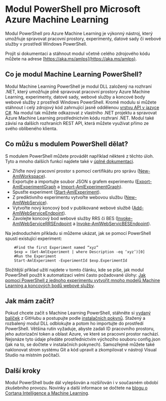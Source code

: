 <properties
    pageTitle="Modul PowerShell pro Machine Learning | Microsoft Azure"
    description="Modul PowerShell pro Azure Machine Learning je dostupný v režimu veřejné zkušební verze. Pomocí modulu PowerShell se dají vytvářet a spravovat pracovní prostory, experimenty, webové služby a další."
    keywords="experiment, lineární regrese, algoritmy strojového učení, kurz strojového učení, techniky prediktivního modelování, experiment datové vědy"
    services="machine-learning"
    documentationCenter=""
    authors="hning86"
    manager="jhubbard"
    editor="cgronlun"/>

<tags
    ms.service="machine-learning"
    ms.workload="data-services"
    ms.tgt_pltfrm="na"
    ms.devlang="na"
    ms.topic="hero-article"
    ms.date="08/05/2016"
    ms.author="garye;haining"/>


# Modul PowerShell pro Microsoft Azure Machine Learning

Modul PowerShell pro Azure Machine Learning je výkonný nástroj, který umožňuje spravovat pracovní prostory, experimenty, datové sady či webové služby v prostředí Windows PowerShell.

Projít si dokumentaci a stáhnout modul včetně celého zdrojového kódu můžete na adrese [https://aka.ms/amlps](https://aka.ms/amlps). 

## Co je modul Machine Learning PowerShell?

Modul Machine Learning PowerShell je modul DLL založený na rozhraní .NET, který umožňuje plně spravovat pracovní prostory Azure Machine Learning, experimenty, datové sady, webové služby a koncové body webové služby z prostředí Windows PowerShell. Kromě modulu si můžete stáhnout i celý zdrojový kód zahrnující jasně oddělenou [vrstvu API v jazyce C#](https://github.com/hning86/azuremlps/blob/master/code/AzureMLSDK.cs). Na modul tak můžete odkazovat z vlastního .NET projektu a spravovat Azure Machine Learning prostřednictvím kódu rozhraní .NET. Modul také závisí na dalších rozhraních REST API, která můžete využívat přímo ze svého oblíbeného klienta.

## Co můžu s modulem PowerShell dělat?

S modulem PowerShell můžete provádět například některé z těchto úloh. Tyto a mnoho dalších funkcí najdete také v [úplné dokumentaci](https://aka.ms/amlps).

- Zřiďte nový pracovní prostor s pomocí certifikátu pro správu ([New-AmlWorkspace](https://github.com/hning86/azuremlps#new-amlworkspace)).
- Exportujte a importujte soubor JSON s grafem experimentu ([Export-AmlExperimentGraph](https://github.com/hning86/azuremlps#export-amlexperimentgraph) a [Import-AmlExperimentGraph](https://github.com/hning86/azuremlps#import-amlexperimentgraph)).
- Spusťte experiment ([Start-AmlExperiment](https://github.com/hning86/azuremlps#start-amlexperiment)).
- Z prediktivního experimentu vytvořte webovou službu ([New-AmlWebService](https://github.com/hning86/azuremlps#new-amlwebservice)).
- Vytvořte nový koncový bod v publikované webové službě ([Add-AmlWebServiceEndpoint](https://github.com/hning86/azuremlps#add-amlwebserviceendpoint)).
- Zavolejte koncový bod webové služby RRS či BES ([Invoke-AmlWebServiceRRSEndpoint](https://github.com/hning86/azuremlps#invoke-amlwebservicerrsendpoint) a [Invoke-AmlWebServicBESEndpoint](https://github.com/hning86/azuremlps#invoke-amlwebservicebesendpoint)).

Na jednoduchém příkladu si můžeme ukázat, jak se pomocí PowerShell spustí existující experiment:

        #Find the first Experiment named “xyz”
        $exp = (Get-AmlExperiment | where Description -eq ‘xyz’)[0]
        #Run the Experiment
        Start-AmlExperiment -ExperimentId $exp.ExperimentId 

Složitější příklad užití najdete v tomto článku, kde se píše, jak modul PowerShell použít k automatizaci velmi často požadované úlohy: [Jak pomocí PowerShell z jednoho experimentu vytvořit mnoho modelů Machine Learning a koncových bodů webové služby](machine-learning-create-models-and-endpoints-with-powershell.md).

## Jak mám začít?

Pokud chcete začít s Machine Learning PowerShell, stáhněte si [vydaný balíček](https://github.com/hning86/azuremlps/releases) z GitHubu a postupujte podle [instalačních pokynů](https://github.com/hning86/azuremlps/blob/master/README.md). Stažený a rozbalený modul DLL odblokujte a potom ho importujte do prostředí PowerShell. Většina rutin vyžaduje, abyste zadali ID pracovního prostoru, jeho autorizační token a oblast Azure, ve které se pracovní prostor nachází. Nejsnáze tyto údaje předáte prostřednictvím výchozího souboru config.json (jak na to, se dočtete v instalačních pokynech). Samozřejmě můžete také naklonovat strom systému Git a kód upravit a zkompilovat v nástroji Visual Studio na místním počítači.

## Další kroky

Modul PowerShell bude dál vylepšován a rozšiřován i v současném období zkušebního provozu. Novinky a další informace se dočtete na [blogu o Cortana Intelligence a Machine Learning](https://blogs.technet.microsoft.com/machinelearning/).



<!--HONumber=Sep16_HO3-->


